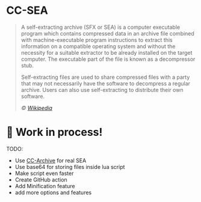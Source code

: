 # CC-SEA

> A self-extracting archive (SFX or SEA) is a computer executable program which contains compressed data in an archive file combined with machine-executable program instructions to extract this information on a compatible operating system and without the necessity for a suitable extractor to be already installed on the target computer. The executable part of the file is known as a decompressor stub.
>
> Self-extracting files are used to share compressed files with a party that may not necessarily have the software to decompress a regular archive. Users can also use self-extracting to distribute their own software.
>
> _© [Wikipedia]_

[wikipedia]: https://en.wikipedia.org/wiki/Self-extracting_archive

# **🚧 Work in process!**

TODO:

- Use [CC-Archive] for real SEA
- Use base64 for storing files inside lua script
- Make script even faster
- Create GitHub action
- Add Minification feature
- add more options and features

[CC-Archive]: https://github.com/MCJack123/CC-Archive
